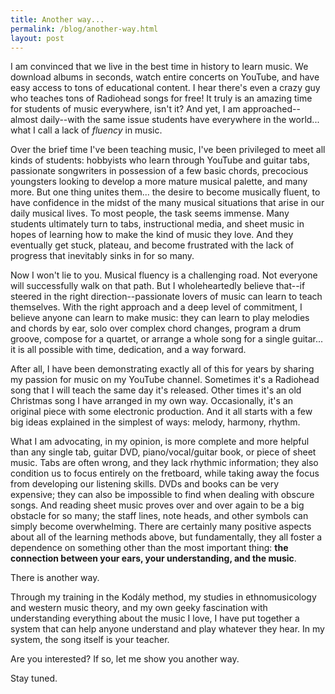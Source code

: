 ```yaml
---
title: Another way...
permalink: /blog/another-way.html
layout: post
---
```


I am convinced that we live in the best time in history to learn music. We download albums in seconds, watch entire concerts on YouTube, and have easy access to tons of educational content. I hear there's even a crazy guy who teaches tons of Radiohead songs for free! It truly is an amazing time for students of music everywhere, isn't it? And yet, I am approached--almost daily--with the same issue students have everywhere in the world... what I call a lack of *fluency* in music.

Over the brief time I've been teaching music, I've been privileged to meet all kinds of students: hobbyists who learn through YouTube and guitar tabs, passionate songwriters in possession of a few basic chords, precocious youngsters looking to develop a more mature musical palette, and many more. But one thing unites them... the desire to become musically fluent, to have confidence in the midst of the many musical situations that arise in our daily musical lives. To most people, the task seems immense. Many students ultimately turn to tabs, instructional media, and sheet music in hopes of learning how to make the kind of music they love. And they eventually get stuck, plateau, and become frustrated with the lack of progress that inevitably sinks in for so many.

Now I won't lie to you. Musical fluency is a challenging road. Not everyone will successfully walk on that path. But I wholeheartedly believe that--if steered in the right direction--passionate lovers of music can learn to teach themselves. With the right approach and a deep level of commitment, I believe anyone can learn to make music: they can learn to play melodies and chords by ear, solo over complex chord changes, program a drum groove, compose for a quartet, or arrange a whole song for a single guitar... it is all possible with time, dedication, and a way forward.

After all, I have been demonstrating exactly all of this for years by sharing my passion for music on my YouTube channel. Sometimes it's a Radiohead song that I will teach the same day it's released. Other times it's an old Christmas song I have arranged in my own way. Occasionally, it's an original piece with some electronic production. And it all starts with a few big ideas explained in the simplest of ways: melody, harmony, rhythm.

What I am advocating, in my opinion, is more complete and more helpful than any single tab, guitar DVD, piano/vocal/guitar book, or piece of sheet music. Tabs are often wrong, and they lack rhythmic information; they also condition us to focus entirely on the fretboard, while taking away the focus from developing our listening skills. DVDs and books can be very expensive; they can also be impossible to find when dealing with obscure songs. And reading sheet music proves over and over again to be a big obstacle for so many; the staff lines, note heads, and other symbols can simply become overwhelming. There are certainly many positive aspects about all of the learning methods above, but fundamentally, they all foster a dependence on something other than the most important thing: **the connection between your ears, your understanding, and the music**.

There is another way.

Through my training in the Kodály method, my studies in ethnomusicology and western music theory, and my own geeky fascination with understanding everything about the music I love, I have put together a system that can help anyone understand and play whatever they hear. In my system, the song itself is your teacher.

Are you interested? If so, let me show you another way.

Stay tuned.
